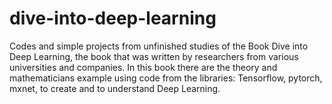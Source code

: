 # dive-into-deep-learning
Codes and simple projects from unfinished studies of the Book Dive into Deep Learning, the book that was written by researchers from various universities and companies. In this book
there are the theory and mathematicians example using code from the libraries: Tensorflow, pytorch, mxnet, to create and to understand Deep Learning.
